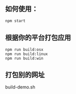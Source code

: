 ## 如何使用：

```bash
npm start
```

## 根据你的平台打包应用

``` shell
npm run build:osx
npm run build:linux
npm run build:win
```

## 打包别的网址

build-demo.sh


